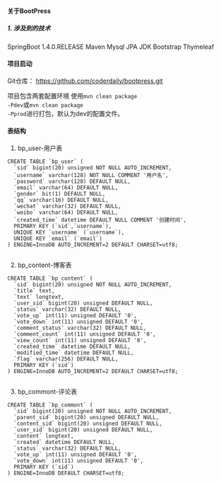 #### 关于BootPress
##### 1. 涉及到的技术
SpringBoot 1.4.0.RELEASE
Maven
Mysql
JPA 
JDK
Bootstrap
Thymeleaf

#### 项目启动

Git仓库：
https://github.com/coderdaily/bootpress.git

项目包含两套配置环境
使用<code>mvn clean package -Pdev</code>或<code>mvn clean package -Pprod</code>进行打包，默认为dev的配置文件。


#### 表结构

1. bp_user-用户表

```
CREATE TABLE `bp_user` (
  `sid` bigint(20) unsigned NOT NULL AUTO_INCREMENT,
  `username` varchar(128) NOT NULL COMMENT '用户名',
  `password` varchar(128) DEFAULT NULL,
  `email` varchar(64) DEFAULT NULL,
  `gender` bit(1) DEFAULT NULL,
  `qq` varchar(16) DEFAULT NULL,
  `wechat` varchar(32) DEFAULT NULL,
  `weibo` varchar(64) DEFAULT NULL,
  `created_time` datetime DEFAULT NULL COMMENT '创建时间',
  PRIMARY KEY (`sid`,`username`),
  UNIQUE KEY `username` (`username`),
  UNIQUE KEY `email` (`email`)
) ENGINE=InnoDB AUTO_INCREMENT=2 DEFAULT CHARSET=utf8;


```
2. bp_content-博客表
```
CREATE TABLE `bp_content` (
  `sid` bigint(20) unsigned NOT NULL AUTO_INCREMENT,
  `title` text,
  `text` longtext,
  `user_sid` bigint(20) unsigned DEFAULT NULL,
  `status` varchar(32) DEFAULT NULL,
  `vote_up` int(11) unsigned DEFAULT '0',
  `vote_down` int(11) unsigned DEFAULT '0',
  `comment_status` varchar(32) DEFAULT NULL,
  `comment_count` int(11) unsigned DEFAULT '0',
  `view_count` int(11) unsigned DEFAULT '0',
  `created_time` datetime DEFAULT NULL,
  `modified_time` datetime DEFAULT NULL,
  `flag` varchar(256) DEFAULT NULL,
  PRIMARY KEY (`sid`)
) ENGINE=InnoDB AUTO_INCREMENT=2 DEFAULT CHARSET=utf8;


```
3. bp_commont-评论表
```
CREATE TABLE `bp_commont` (
  `sid` bigint(20) unsigned NOT NULL AUTO_INCREMENT,
  `parent_sid` bigint(20) unsigned DEFAULT NULL,
  `content_sid` bigint(20) unsigned DEFAULT NULL,
  `user_sid` bigint(20) unsigned DEFAULT NULL,
  `content` longtext,
  `created` datetime DEFAULT NULL,
  `status` varchar(32) DEFAULT NULL,
  `vote_up` int(11) unsigned DEFAULT '0',
  `vote_down` int(11) unsigned DEFAULT '0',
  PRIMARY KEY (`sid`)
) ENGINE=InnoDB DEFAULT CHARSET=utf8;


```
